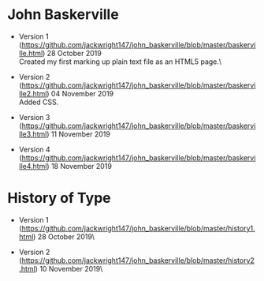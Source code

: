 # John Baskerville

- Version 1 (https://github.com/jackwright147/john_baskerville/blob/master/baskerville.html)
28 October 2019\
Created my first marking up plain text file as an HTML5 page.\


- Version 2 (https://github.com/jackwright147/john_baskerville/blob/master/baskerville2.html)
04 November 2019\
Added CSS.

- Version 3 (https://github.com/jackwright147/john_baskerville/blob/master/baskerville3.html)
11 November 2019

- Version 4 (https://github.com/jackwright147/john_baskerville/blob/master/baskerville4.html)
18 November 2019

# History of Type

- Version 1 (https://github.com/jackwright147/john_baskerville/blob/master/history1.html)
28 October 2019\


- Version 2 (https://github.com/jackwright147/john_baskerville/blob/master/history2.html)
10 November 2019\
